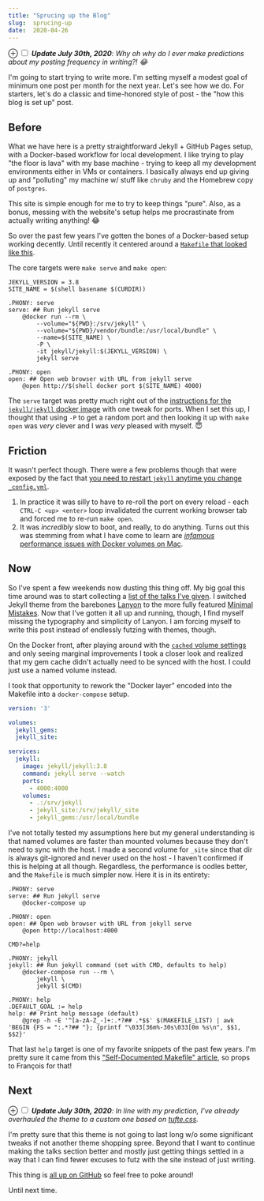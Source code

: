 ```yaml
---
title: "Sprucing up the Blog"
slug:  sprucing-up
date:  2020-04-26
---
```


<label for="mn-update-prediction" class="margin-toggle">&#8853;</label>
<input type="checkbox" id="mn-update-prediction" class="margin-toggle"/>
<span class="marginnote">
_**Update July 30th, 2020**:
  Why oh why do I ever make predictions about my posting frequency in writing?! :joy:_
</span>


I'm going to start trying to write more. I'm setting myself a modest goal of
minimum one post per month for the next year. Let's see how we do. For
starters, let's do a classic and time-honored style of post - the "how this
blog is set up" post.

## Before

What we have here is a pretty straightforward Jekyll + GitHub Pages setup, with
a Docker-based workflow for local development. I like trying to play "the floor
is lava" with my base machine - trying to keep all my development environments
either in VMs or containers. I basically always end up giving up and
"polluting" my machine w/ stuff like `chruby` and the Homebrew copy of
`postgres`.

This site is simple enough for me to try to keep things "pure". Also, as a
bonus, messing with the website's setup helps me procrastinate from actually
writing anything! :joy:

So over the past few years I've gotten the bones of a Docker-based setup working
decently. Until recently it centered around a [`Makefile` that looked like
this](https://github.com/phinze/phinze.github.io/blob/240120aa9d71477275513ffcbd4b52f7a02953ea/Makefile).

The core targets were `make serve` and `make open`:

```make
JEKYLL_VERSION = 3.8
SITE_NAME = $(shell basename $(CURDIR))

.PHONY: serve
serve: ## Run jekyll serve
	@docker run --rm \
		--volume="${PWD}:/srv/jekyll" \
		--volume="${PWD}/vendor/bundle:/usr/local/bundle" \
		--name=$(SITE_NAME) \
		-P \
		-it jekyll/jekyll:$(JEKYLL_VERSION) \
		jekyll serve

.PHONY: open
open: ## Open web browser with URL from jekyll serve
	@open http://$(shell docker port $(SITE_NAME) 4000)
```

The `serve` target was pretty much right out of the [instructions for the
`jekyll/jekyll` docker
image](https://github.com/envygeeks/jekyll-docker#caching) with one tweak for
ports.
When I set this up, I thought that using `-P` to get a random port and then
looking it up with `make open` was _very_ clever and I was _very_ pleased with
myself. :innocent:

## Friction

It wasn't perfect though. There were a few problems though that were exposed by
the fact that [you need to restart `jekyll` anytime you change
`_config.yml`](https://github.com/jekyll/jekyll/issues/2302).

1. In practice it was silly to have to re-roll the port on every reload - each
   `CTRL-C <up> <enter>` loop invalidated the current working browser tab and
   forced me to re-run `make open`.
2. It was _incredibly_ slow to boot, and really, to do anything. Turns out this was
   stemming from what I have come to learn are [_infamous_ performance issues
   with Docker volumes on
   Mac](https://docs.docker.com/docker-for-mac/osxfs/#performance-issues-solutions-and-roadmap).

## Now

So I've spent a few weekends now dusting this thing off. My big goal this time
around was to start collecting a [list of the talks I've given](/talks). I
switched Jekyll theme from the barebones [Lanyon](https://lanyon.getpoole.com/)
to the more fully featured [Minimal
Mistakes](https://mmistakes.github.io/minimal-mistakes/). Now that I've gotten
it all up and running, though, I find myself missing the typography and
simplicity of Lanyon. I am forcing myself to write this post instead of
endlessly futzing with themes, though.

On the Docker front, after playing around with the [`cached` volume
settings](https://docs.docker.com/docker-for-mac/osxfs-caching/) and only
seeing marginal improvements I took a closer look and realized that my gem
cache didn't actually need to be synced with the host. I could just use a named
volume instead.

I took that opportunity to rework the "Docker layer" encoded into the Makefile
into a `docker-compose` setup.

```yaml
version: '3'

volumes:
  jekyll_gems:
  jekyll_site:

services:
  jekyll:
    image: jekyll/jekyll:3.8
    command: jekyll serve --watch
    ports:
      - 4000:4000
    volumes:
      - .:/srv/jekyll
      - jekyll_site:/srv/jekyll/_site
      - jekyll_gems:/usr/local/bundle
```

I've not totally tested my assumptions here but my general understanding is
that named volumes are faster than mounted volumes because they don't need to
sync with the host. I made a second volume for `_site` since that dir is always
git-ignored and never used on the host - I haven't confirmed if this is helping
at all though. Regardless, the performance is oodles better, and the `Makefile`
is much simpler now. Here it is in its entirety:

```make
.PHONY: serve
serve: ## Run jekyll serve
	@docker-compose up

.PHONY: open
open: ## Open web browser with URL from jekyll serve
	@open http://localhost:4000

CMD?=help

.PHONY: jekyll
jekyll: ## Run jekyll command (set with CMD, defaults to help)
	@docker-compose run --rm \
		jekyll \
		jekyll $(CMD)

.PHONY: help
.DEFAULT_GOAL := help
help: ## Print help message (default)
	@grep -h -E '^[a-zA-Z_-]+:.*?## .*$$' $(MAKEFILE_LIST) | awk 'BEGIN {FS = ":.*?## "}; {printf "\033[36m%-30s\033[0m %s\n", $$1, $$2}'
```

That last `help` target is one of my favorite snippets of the past few years.
I'm pretty sure it came from this ["Self-Documented Makefile"
article](https://marmelab.com/blog/2016/02/29/auto-documented-makefile.html),
so props to François for that!

## Next

<label for="mn-update-theme" class="margin-toggle">&#8853;</label>
<input type="checkbox" id="mn-update-theme" class="margin-toggle"/>
<span class="marginnote">
_**Update July 30th, 2020**:
  In line with my prediction, I've already overhauled the theme to a custom one based on [tufte.css](https://edwardtufte.github.io/tufte-css/)._
</span>

I'm pretty sure that this theme is not going to last long w/o some significant
tweaks if not another theme shopping spree. Beyond that I want to continue
making the talks section better and mostly just getting things settled in a way
that I can find fewer excuses to futz with the site instead of just writing.

This thing is [all up on GitHub](https://github.com/phinze/phinze.github.io/)
so feel free to poke around!

Until next time.

